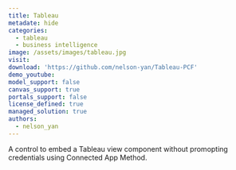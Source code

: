 ```yaml
---
title: Tableau
metadate: hide
categories:
  - tableau
  - business intelligence
image: /assets/images/tableau.jpg
visit: 
download: 'https://github.com/nelson-yan/Tableau-PCF'
demo_youtube: 
model_support: false
canvas_support: true
portals_support: false
license_defined: true
managed_solution: true
authors:
  - nelson_yan
---
```

A control to embed a Tableau view component without promopting credentials using Connected App Method.
